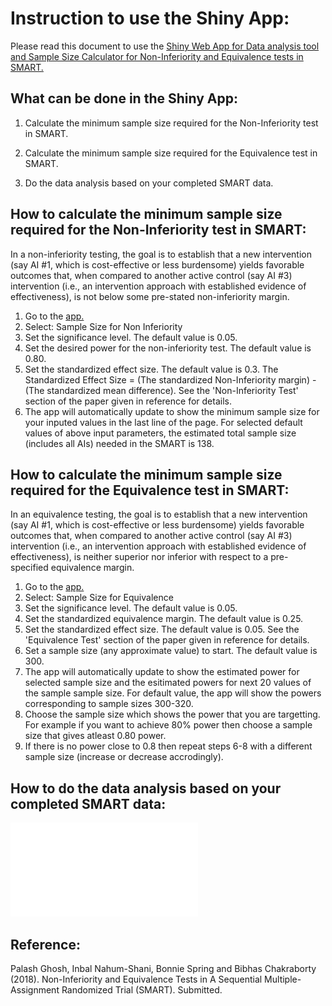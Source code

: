 
# Instruction to use the Shiny App:

Please read this document to use the [Shiny Web App for Data analysis tool and Sample Size Calculator for Non-Inferiority and Equivalence tests in SMART.](http://13.250.172.122/shiny/NI_EQ/)



## What can be done in the Shiny App:

1. Calculate the minimum sample size required for the Non-Inferiority test in SMART.

2. Calculate the minimum sample size required for the Equivalence test in SMART. 

3. Do the data analysis based on your completed SMART data.




## How to calculate the minimum sample size required for the Non-Inferiority test in SMART:

In a non-inferiority testing, the goal is to establish that a new intervention (say AI #1, which is cost-effective or less burdensome) yields favorable outcomes that, when compared to another active control (say AI #3) intervention (i.e., an intervention approach with established evidence of effectiveness), is not below some pre-stated non-inferiority margin.

1. Go to the [app.](http://13.250.172.122/shiny/NI_EQ/)
2. Select: Sample Size for Non Inferiority
3. Set the significance level. The default value is 0.05.
4. Set the desired power for the non-inferiority test. The default value is 0.80.
5. Set the standardized effect size. The default value is 0.3. The Standardized Effect Size = (The standardized Non-Inferiority margin) - (The standardized mean difference). See the 'Non-Inferiority Test' section of the paper given in reference for details.
6. The app will automatically update to show the minimum sample size for your inputed values in the last line of the page. For selected default values of above input parameters, the estimated total sample size (includes all AIs) needed in the SMART is 138.


## How to calculate the minimum sample size required for the Equivalence test in SMART:

In an equivalence testing, the goal is to establish that a new intervention (say AI #1, which is cost-effective or less burdensome) yields favorable outcomes that, when compared to another active control (say AI #3) intervention (i.e., an intervention approach with established evidence of effectiveness), is neither superior nor inferior with respect to a pre-specified equivalence margin.


1. Go to the [app.](http://13.250.172.122/shiny/NI_EQ/)
2. Select: Sample Size for Equivalence
3. Set the significance level. The default value is 0.05.
4. Set the standardized equivalence margin. The default value is 0.25.
5. Set the standardized effect size. The default value is 0.05. See the 'Equivalence Test' section of the paper given in reference for details.
6. Set a sample size (any approximate value) to start. The default value is 300. 
7. The app will automatically update to show the estimated power for selected sample size and the esitimated powers for next 20 values of the sample sample size. For default value, the app will show the powers corresponding to sample sizes 300-320.
8. Choose the sample size which shows the power that you are targetting. For example if you want to achieve 80% power then choose a sample size that gives atleast 0.80 power.
9. If there is no power close to 0.8 then repeat steps 6-8 with a different sample size (increase or decrease accrodingly).


## How to do the data analysis based on your completed SMART data:

![Test Image 1](Schematic_diag.pdf)


## Reference:

Palash Ghosh, Inbal Nahum-Shani, Bonnie Spring and Bibhas Chakraborty (2018). Non-Inferiority and Equivalence Tests in A Sequential Multiple-Assignment Randomized Trial (SMART). Submitted.
